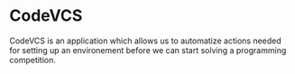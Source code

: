 # CodeVCS
CodeVCS is an application which allows us to automatize actions needed for setting up an environement before we can start solving a programming competition.
